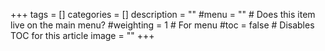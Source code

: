 +++
tags = []
categories = []
description = ""
#menu = "" # Does this item live on the main menu?
#weighting = 1 # For menu
#toc = false # Disables TOC for this article
image = ""
+++

<!--more-->
